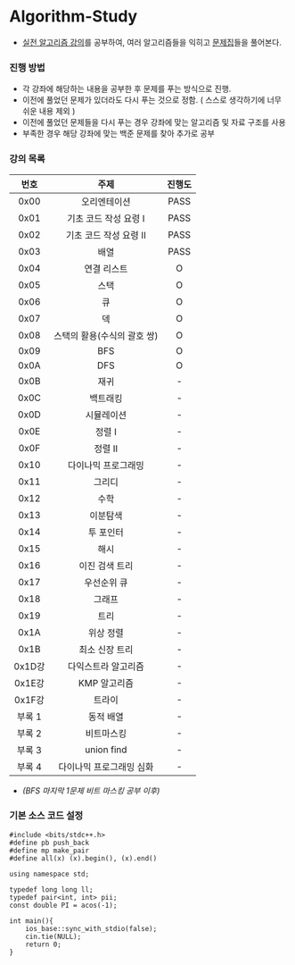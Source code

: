 # Algorithm-Study
* [실전 알고리즘 강의](https://blog.encrypted.gg/919?category=773649)를 공부하여, 여러 알고리즘들을 익히고 [문제집](https://github.com/encrypted-def/basic-algo-lecture/blob/master/workbook.md)들을 풀어본다.

### 진행 방법

* 각 강좌에 해당하는 내용을 공부한 후 문제를 푸는 방식으로 진행.
* 이전에 풀었던 문제가 있더라도 다시 푸는 것으로 정함. ( 스스로 생각하기에 너무 쉬운 내용 제외 )
* 이전에 풀었던 문제들을 다시 푸는 경우 강좌에 맞는 알고리즘 및 자료 구조를 사용
* 부족한 경우 해당 강좌에 맞는 백준 문제를 찾아 추가로 공부

### 강의 목록

| 번호 | 주제 | 진행도 |
| :--: | :--: | :--: |
| 0x00 | 오리엔테이션 | PASS |
| 0x01 | 기초 코드 작성 요령 I | PASS |
| 0x02 | 기초 코드 작성 요령 II | PASS |
| 0x03 | 배열 | PASS |
| 0x04 | 연결 리스트 | O |
| 0x05 | 스택| O |
| 0x06 | 큐 | O |
| 0x07 | 덱 | O |
| 0x08 | 스택의 활용(수식의 괄호 쌍) | O |
| 0x09 | BFS | O |
| 0x0A | DFS | O |
| 0x0B | 재귀 | - |
| 0x0C | 백트래킹 | - |
| 0x0D | 시뮬레이션 | - |
| 0x0E | 정렬 I | - |
| 0x0F | 정렬 II | - |
| 0x10 | 다이나믹 프로그래밍 | - |
| 0x11 | 그리디 | - |
| 0x12 | 수학 | - |
| 0x13 | 이분탐색 | - |
| 0x14 | 투 포인터 | - |
| 0x15 | 해시 | - |
| 0x16 | 이진 검색 트리 | - |
| 0x17 | 우선순위 큐 | - |
| 0x18 | 그래프 | - |
| 0x19 | 트리 | - |
| 0x1A | 위상 정렬 | - |
| 0x1B | 최소 신장 트리 | - |
| 0x1D강 | 다익스트라 알고리즘 | - |
| 0x1E강 | KMP 알고리즘 | - | 
| 0x1F강 | 트라이 | - |
| 부록 1 | 동적 배열 | - |
| 부록 2 | 비트마스킹 | - |
| 부록 3 | union find | - |
| 부록 4 | 다이나믹 프로그래밍 심화 | - |

* _(BFS 마지막 1문제 비트 마스킹 공부 이후)_

### 기본 소스 코드 설정
~~~
#include <bits/stdc++.h>
#define pb push_back
#define mp make_pair
#define all(x) (x).begin(), (x).end()

using namespace std;

typedef long long ll;
typedef pair<int, int> pii;
const double PI = acos(-1);

int main(){
	ios_base::sync_with_stdio(false);
	cin.tie(NULL);
	return 0;
}
~~~
